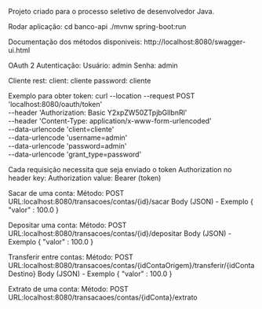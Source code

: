 Projeto criado para o processo seletivo de desenvolvedor Java.

Rodar aplicação:
cd banco-api
./mvnw spring-boot:run

Documentação dos métodos disponiveis:
http://localhost:8080/swagger-ui.html

OAuth 2
Autenticação:
Usuário: admin
Senha: admin

Cliente rest:
client: cliente
password: cliente

Exemplo para obter token:
curl --location --request POST 'localhost:8080/oauth/token' \
--header 'Authorization: Basic Y2xpZW50ZTpjbGllbnRl' \
--header 'Content-Type: application/x-www-form-urlencoded' \
--data-urlencode 'client=cliente' \
--data-urlencode 'username=admin' \
--data-urlencode 'password=admin' \
--data-urlencode 'grant_type=password'

Cada requisição necessita que seja enviado o token Authorization no header
key: Authorization 
value: Bearer (token)

Sacar de uma conta:
Método: POST
URL:localhost:8080/transacoes/contas/{id}/sacar
Body (JSON) - Exemplo
{
"valor" : 100.0
}

Depositar uma conta:
Método: POST
URL:localhost:8080/transacoes/contas/{id}/depositar
Body (JSON) - Exemplo
{
"valor" : 100.0
}

Transferir entre contas:
Método: POST
URL:localhost:8080/transacoes/contas/{idContaOrigem}/transferir/{idContaDestino}
Body (JSON) - Exemplo
{
"valor" : 100.0
}

Extrato de uma conta:
Método: POST
URL:localhost:8080/transacaoes/contas/{idConta}/extrato


